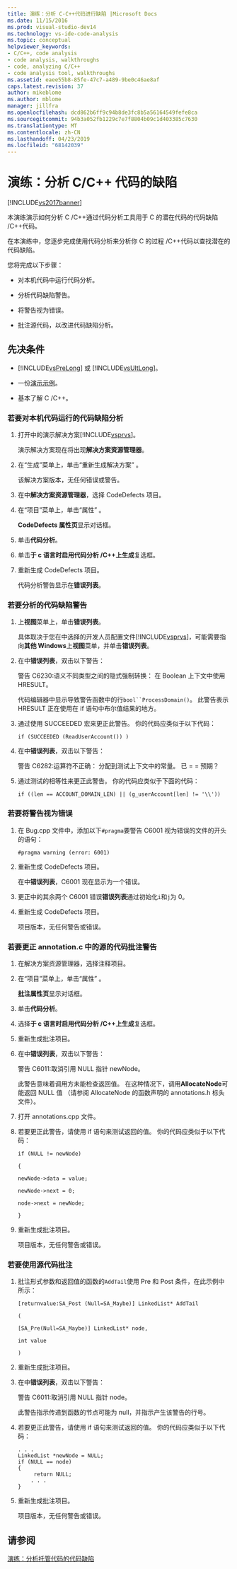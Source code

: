 ```yaml
---
title: 演练：分析 C-C++代码进行缺陷 |Microsoft Docs
ms.date: 11/15/2016
ms.prod: visual-studio-dev14
ms.technology: vs-ide-code-analysis
ms.topic: conceptual
helpviewer_keywords:
- C/C++, code analysis
- code analysis, walkthroughs
- code, analyzing C/C++
- code analysis tool, walkthroughs
ms.assetid: eaee55b8-85fe-47c7-a489-9be0c46ae8af
caps.latest.revision: 37
author: mikeblome
ms.author: mblome
manager: jillfra
ms.openlocfilehash: dcd862b6ff9c94b8de3fc8b5a56164549fefe8ca
ms.sourcegitcommit: 94b3a052fb1229c7e7f8804b09c1d403385c7630
ms.translationtype: MT
ms.contentlocale: zh-CN
ms.lasthandoff: 04/23/2019
ms.locfileid: "68142039"
---
```

# <a name="walkthrough-analyzing-cc-code-for-defects"></a>演练：分析 C/C++ 代码的缺陷
[!INCLUDE[vs2017banner](../includes/vs2017banner.md)]

本演练演示如何分析 C /C++通过代码分析工具用于 C 的潜在代码的代码缺陷 /C++代码。  
  
 在本演练中，您逐步完成使用代码分析来分析你 C 的过程 /C++代码以查找潜在的代码缺陷。  
  
 您将完成以下步骤：  
  
- 对本机代码中运行代码分析。  
  
- 分析代码缺陷警告。  
  
- 将警告视为错误。  
  
- 批注源代码，以改进代码缺陷分析。  
  
## <a name="prerequisites"></a>先决条件  
  
- [!INCLUDE[vsPreLong](../includes/vsprelong-md.md)] 或 [!INCLUDE[vsUltLong](../includes/vsultlong-md.md)]。  
  
- 一份[演示示例](../code-quality/demo-sample.md)。  
  
- 基本了解 C /C++。  
  
### <a name="to-run-code-defect-analysis-on-native-code"></a>若要对本机代码运行的代码缺陷分析  
  
1. 打开中的演示解决方案[!INCLUDE[vsprvs](../includes/vsprvs-md.md)]。  
  
     演示解决方案现在将出现**解决方案资源管理器**。  
  
2. 在“生成”菜单上，单击“重新生成解决方案”   。  
  
     该解决方案版本，无任何错误或警告。  
  
3. 在中**解决方案资源管理器**，选择 CodeDefects 项目。  
  
4. 在“项目”菜单上，单击“属性”   。  
  
     **CodeDefects 属性页**显示对话框。  
  
5. 单击**代码分析**。  
  
6. 单击**于 c 语言时启用代码分析 /C++上生成**复选框。  
  
7. 重新生成 CodeDefects 项目。  
  
     代码分析警告显示在**错误列表**。  
  
### <a name="to-analyze-code-defect-warnings"></a>若要分析的代码缺陷警告  
  
1. 上**视图**菜单上，单击**错误列表**。  
  
     具体取决于您在中选择的开发人员配置文件[!INCLUDE[vsprvs](../includes/vsprvs-md.md)]，可能需要指向**其他 Windows**上**视图**菜单，并单击**错误列表**。  
  
2. 在中**错误列表**，双击以下警告：  
  
     警告 C6230:语义不同类型之间的隐式强制转换： 在 Boolean 上下文中使用 HRESULT。  
  
     代码编辑器中显示导致警告函数中的行`bool``ProcessDomain()`。 此警告表示 HRESULT 正在使用在 if 语句中布尔值结果的地方。  
  
3. 通过使用 SUCCEEDED 宏来更正此警告。 你的代码应类似于以下代码：  
  
    ```  
    if (SUCCEEDED (ReadUserAccount()) )  
    ```  
  
4. 在中**错误列表**，双击以下警告：  
  
     警告 C6282:运算符不正确： 分配到测试上下文中的常量。 已 = = 预期？  
  
5. 通过测试的相等性来更正此警告。 你的代码应类似于下面的代码：  
  
    ```  
    if ((len == ACCOUNT_DOMAIN_LEN) || (g_userAccount[len] != '\\'))  
    ```  
  
### <a name="to-treat-warning-as-an-error"></a>若要将警告视为错误  
  
1. 在 Bug.cpp 文件中，添加以下`#pragma`要警告 C6001 视为错误的文件的开头的语句：  
  
    ```  
    #pragma warning (error: 6001)  
    ```  
  
2. 重新生成 CodeDefects 项目。  
  
     在中**错误列表**，C6001 现在显示为一个错误。  
  
3. 更正中的其余两个 C6001 错误**错误列表**通过初始化`i`和`j`为 0。  
  
4. 重新生成 CodeDefects 项目。  
  
     项目版本，无任何警告或错误。  
  
### <a name="to-correct-the-source-code-annotation-warnings-in-annotationc"></a>若要更正 annotation.c 中的源的代码批注警告  
  
1. 在解决方案资源管理器，选择注释项目。  
  
2. 在“项目”菜单上，单击“属性”   。  
  
     **批注属性页**显示对话框。  
  
3. 单击**代码分析**。  
  
4. 选择**于 c 语言时启用代码分析 /C++上生成**复选框。  
  
5. 重新生成批注项目。  
  
6. 在中**错误列表**，双击以下警告：  
  
     警告 C6011:取消引用 NULL 指针 newNode。  
  
     此警告意味着调用方未能检查返回值。 在这种情况下，调用**AllocateNode**可能返回 NULL 值 （请参阅 AllocateNode 的函数声明的 annotations.h 标头文件）。  
  
7. 打开 annotations.cpp 文件。  
  
8. 若要更正此警告，请使用 if 语句来测试返回的值。 你的代码应类似于以下代码：  
  
     `if (NULL != newNode)`  
  
     `{`  
  
     `newNode->data = value;`  
  
     `newNode->next = 0;`  
  
     `node->next = newNode;`  
  
     `}`  
  
9. 重新生成批注项目。  
  
     项目版本，无任何警告或错误。  
  
### <a name="to-use-source-code-annotation"></a>若要使用源代码批注  
  
1. 批注形式参数和返回值的函数的`AddTail`使用 Pre 和 Post 条件，在此示例中所示：  
  
     `[returnvalue:SA_Post (Null=SA_Maybe)] LinkedList* AddTail`  
  
     `(`  
  
     `[SA_Pre(Null=SA_Maybe)] LinkedList* node,`  
  
     `int value`  
  
     `)`  
  
2. 重新生成批注项目。  
  
3. 在中**错误列表**，双击以下警告：  
  
     警告 C6011:取消引用 NULL 指针 node。  
  
     此警告指示传递到函数的节点可能为 null，并指示产生该警告的行号。  
  
4. 若要更正此警告，请使用 if 语句来测试返回的值。 你的代码应类似于以下代码：  
  
    ```  
    . . .  
    LinkedList *newNode = NULL;   
    if (NULL == node)  
    {  
         return NULL;  
        . . .  
    }  
    ```  
  
5. 重新生成批注项目。  
  
     项目版本，无任何警告或错误。  
  
## <a name="see-also"></a>请参阅  
 [演练：分析托管代码的代码缺陷](../code-quality/walkthrough-analyzing-managed-code-for-code-defects.md)
